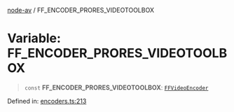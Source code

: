 [node-av](../globals.md) / FF\_ENCODER\_PRORES\_VIDEOTOOLBOX

# Variable: FF\_ENCODER\_PRORES\_VIDEOTOOLBOX

> `const` **FF\_ENCODER\_PRORES\_VIDEOTOOLBOX**: [`FFVideoEncoder`](../type-aliases/FFVideoEncoder.md)

Defined in: [encoders.ts:213](https://github.com/seydx/av/blob/f8631fc881b394300b1479f511d55cf1c370a87f/src/constants/encoders.ts#L213)
